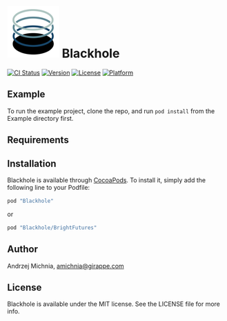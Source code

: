 
# ![Blackhole logo](https://raw.githubusercontent.com/GirAppe/Blackhole/develop/Icon-60%402x.png) Blackhole

[![CI Status](https://api.travis-ci.org/GirAppe/Blackhole.svg?style=flat&branch=master)](https://travis-ci.org/GirAppe/Blackhole)
[![Version](https://img.shields.io/cocoapods/v/Blackhole.svg?style=flat)](http://cocoapods.org/pods/Blackhole)
[![License](https://img.shields.io/cocoapods/l/Blackhole.svg?style=flat)](http://cocoapods.org/pods/Blackhole)
[![Platform](https://img.shields.io/cocoapods/p/Blackhole.svg?style=flat)](http://cocoapods.org/pods/Blackhole)

## Example

To run the example project, clone the repo, and run `pod install` from the Example directory first.



## Requirements

## Installation

Blackhole is available through [CocoaPods](http://cocoapods.org). To install
it, simply add the following line to your Podfile:

```ruby
pod "Blackhole"
```

or

````ruby
pod "Blackhole/BrightFutures"
````

## Author

Andrzej Michnia, amichnia@girappe.com

## License

Blackhole is available under the MIT license. See the LICENSE file for more info.
